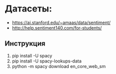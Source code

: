 # Датасеты:
- https://ai.stanford.edu/~amaas/data/sentiment/
- http://help.sentiment140.com/for-students/

## Инструкция
1. pip install -U spacy
2. pip install -U spacy-lookups-data
3. python -m spacy download en_core_web_sm